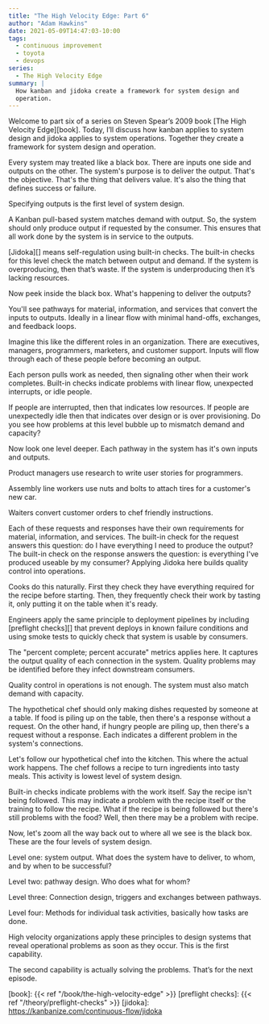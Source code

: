 ```yaml
---
title: "The High Velocity Edge: Part 6"
author: "Adam Hawkins"
date: 2021-05-09T14:47:03-10:00
tags:
  - continuous improvement
  - toyota
  - devops
series:
  - The High Velocity Edge
summary: |
  How kanban and jidoka create a framework for system design and
  operation.
---
```


Welcome to part six of a series on Steven Spear’s 2009 book [The High
Velocity Edge][book]. Today, I’ll discuss how kanban applies to system design
and jidoka applies to system operations. Together they create a
framework for system design and operation.

Every system may treated like a black box. There are inputs one side
and outputs on the other. The system's purpose is to deliver the
output. That's the objective. That's the thing that delivers value.
It's also the thing that defines success or failure.

Specifying outputs is the first level of system design.

A Kanban pull-based system matches demand with output. So, the system
should only produce output if requested by the consumer. This ensures
that all work done by the system is in service to the outputs.

[Jidoka][] means self-regulation using built-in checks. The built-in
checks for this level check the match between output and demand. If
the system is overproducing, then that’s waste. If the system is
underproducing then it’s lacking resources.

Now peek inside the black box. What's happening to deliver the
outputs?

You'll see pathways for material, information, and services that
convert the inputs to outputs. Ideally in a linear flow with minimal
hand-offs, exchanges, and feedback loops.

Imagine this like the different roles in an organization. There are
executives, managers, programmers, marketers, and customer support.
Inputs will flow through each of these people before becoming an
output.

Each person pulls work as needed, then signaling other when their work
completes. Built-in checks indicate problems with linear flow,
unexpected interrupts, or idle people.

If people are interrupted, then that indicates low resources. If
people are unexpectedly idle then that indicates over design or is
over provisioning. Do you see how problems at this level bubble up to
mismatch demand and capacity?

Now look one level deeper. Each pathway in the system has it's own
inputs and outputs.

Product managers use research to write user stories for programmers.

Assembly line workers use nuts and bolts to attach tires for a
customer's new car.

Waiters convert customer orders to chef friendly instructions.

Each of these requests and responses have their own requirements for
material, information, and services. The built-in check for the
request answers this question: do I have everything I need to produce
the output? The built-in check on the response answers the question:
is everything I've produced useable by my consumer? Applying Jidoka
here builds quality control into operations.

Cooks do this naturally. First they check they have everything
required for the recipe before starting. Then, they frequently check
their work by tasting it, only putting it on the table when it's
ready.

Engineers apply the same principle to deployment pipelines by
including [preflight checks][] that prevent deploys in known failure
conditions and using smoke tests to quickly check that system is
usable by consumers.

The "percent complete; percent accurate" metrics applies here. It
captures the output quality of each connection in the system. Quality
problems may be identified before they infect downstream consumers.

Quality control in operations is not enough. The system must also
match demand with capacity.

The hypothetical chef should only making dishes requested by someone
at a table. If food is piling up on the table, then there's a response
without a request. On the other hand, if hungry people are piling up,
then there's a request without a response. Each indicates a different
problem in the system's connections.

Let's follow our hypothetical chef into the kitchen. This where the
actual work happens. The chef follows a recipe to turn ingredients
into tasty meals. This activity is lowest level of system design.

Built-in checks indicate problems with the work itself. Say the recipe
isn't being followed. This may indicate a problem with the recipe
itself or the training to follow the recipe. What if the recipe is
being followed but there's still problems with the food? Well, then
there may be a problem with recipe.

Now, let's zoom all the way back out to where all we see is the black
box. These are the four levels of system design.

Level one: system output. What does the system have to deliver, to
whom, and by when to be successful?

Level two: pathway design. Who does what for whom?

Level three: Connection design, triggers and exchanges between
pathways.

Level four: Methods for individual task activities, basically how
tasks are done.

High velocity organizations apply these principles to design systems
that reveal operational problems as soon as they occur. This is the
first capability.

The second capability is actually solving the problems. That’s for the
next episode.

[book]: {{< ref "/book/the-high-velocity-edge" >}}
[preflight checks]: {{< ref "/theory/preflight-checks" >}}
[jidoka]: https://kanbanize.com/continuous-flow/jidoka

